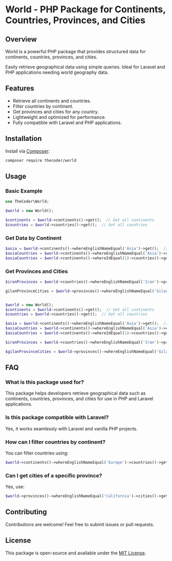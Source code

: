 # World - PHP Package for Continents, Countries, Provinces, and Cities

## Overview
World is a powerful PHP package that provides structured data for continents, countries, provinces, and cities.

Easily retrieve geographical data using simple queries. Ideal for Laravel and PHP applications needing world geography data.

## Features
  * Retrieve all continents and countries.
  * Filter countries by continent.
  * Get provinces and cities for any country.
  * Lightweight and optimized for performance.
  * Fully compatible with Laravel and PHP applications.

## Installation
Install via [Composer](https://getcomposer.org):

```bash
composer require thecoder/world
```

## Usage

### Basic Example

``` php
use TheCoder\World;

$world = new World();

$continents = $world->continents()->get();  // Get all continents
$countries = $world->countries()->get();  // Get all countries
```

### Get Data by Continent

```php
$asia = $world->continents()->whereEnglishNameEqual('Asia')->get();  // Get Asia continent
$asiaCountries = $world->continents()->whereEnglishNameEqual('Asia')->countries()->get();  // Get Asia countries
$asiaCountries = $world->continents()->whereIdEqual(1)->countries()->get();  // Get Asia countries by ID

```

### Get Provinces and Cities

```php
$iranProvinces = $world->countries()->whereEnglishNameEqual('Iran')->provinces()->get();  // Get Iran provinces

gilanProvinceCities = $world->provinces()->whereEnglishNameEqual('Gilan')->cities()->get();  // Get cities in Gilan province
```

``` php

$world = new World();
$continents = $world->continents()->get();  // Get all continents
$countries = $world->countries()->get();  // Get all countries

$asia = $world->continents()->whereEnglishNameEqual('Asia')->get();  // Get Asia continent
$asiaCountries = $world->continents()->whereEnglishNameEqual('Asia')->countries()->get();  // Get Asia countries
$asiaCountries = $world->continents()->whereIdEqual(1)->countries()->get();  // Get Asia countries

$iranProvinces = $world->countries()->whereEnglishNameEqual('Iran')->provinces()->get();  // Get Iran provinces

$gilanProvinceCities = $world->provinces()->whereEnglishNameEqual('Gilan')->cities()->get();  // Get Gilan province cities

```

## FAQ
### What is this package used for?
This package helps developers retrieve geographical data such as continents, countries, provinces, and cities for use in PHP and Laravel applications.

### Is this package compatible with Laravel?
Yes, it works seamlessly with Laravel and vanilla PHP projects.

### How can I filter countries by continent?
You can filter countries using:
```php
$world->continents()->whereEnglishNameEqual('Europe')->countries()->get();
```

### Can I get cities of a specific province?
Yes, use:
```php
$world->provinces()->whereEnglishNameEqual('California')->cities()->get();
```
## Contributing
Contributions are welcome! Feel free to submit issues or pull requests.

## License
This package is open-source and available under the [MIT License](https://en.wikipedia.org/wiki/MIT_License).
